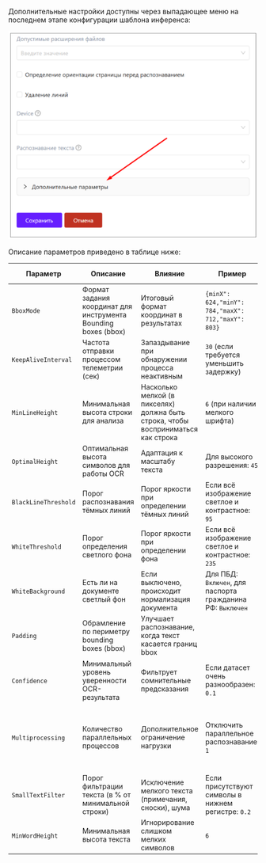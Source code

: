 Дополнительные настройки доступны через выпадающее меню на последнем этапе конфигурации шаблона инференса: 

![image.png](/.attachments/image-ff55c6f4-537f-49f3-a7eb-0706db2af229.png)

Описание параметров приведено в таблице ниже:

| Параметр | Описание | Влияние | Пример | Значение по умолчанию | Комментарий |
|----------|----------|---------|--------------|------------------------| ---- |
| `BboxMode` | Формат задания координат для инструмента Bounding boxes (bbox) | Итоговый формат координат в результатах | `{minX": 624,"minY": 784,"maxX": 712,"maxY": 803}` | Не задано, соответствует: `0` (XYXY_ABS) | 
| `KeepAliveInterval` | Частота отправки процессом телеметрии (сек) | Запаздывание при обнаружении процесса неактивным | `30` (если требуется уменьшить задержку) | `60` | 
| `MinLineHeight` | Минимальная высота строки для анализа | Насколько мелкой (в пикселях) должна быть строка, чтобы восприниматься как строка | `6` (при наличии мелкого шрифта) | `8` | 
| `OptimalHeight` | Оптимальная высота символов для работы OCR | Адаптация к масштабу текста | Для высокого разрешения: `45` | `35` | 
| `BlackLineThreshold` | Порог распознавания тёмных линий | Порог яркости при определении тёмных линий | Если всё изображение светлое и контрастное: `95` | `75` |
| `WhiteThreshold` | Порог определения светлого фона | Порог яркости при определении фона | Если всё изображение светлое и контрастное: `235`| `215` | Игнорируется |
| `WhiteBackground` | Есть ли на документе светлый фон | Если выключено, происходит нормализация документа | Для ПБД: `Включен`, для паспорта гражданина РФ: `Выключен` | `Выключен` |
| `Padding` | Обрамление по периметру bounding boxes (bbox) | Улучшает распознавание, когда текст касается границ bbox  |  |`15` |
| `Confidence` | Минимальный уровень уверенности OCR-результата | Фильтрует сомнительные предсказания | Если датасет очень разнообразен: `0.1` | `0.45` |
| `Multiprocessing` | Количество параллельных процессов | Дополнительное ограничение нагрузки | Отключить параллельное распознавание: `1` | `Не задано` | По-умолчанию ограничено по формула 0.5n - 1, где n - кол-во ядер ЦПУ. Если указать значение выше, будет проигнорировано |
| `SmallTextFilter` | Порог фильтрации текста (в % от минимальной строки) | Исключение мелкого текста (примечания, сноски), шума | Если присутствуют символы в нижнем регистре: `0.2` | `0.55` |
| `MinWordHeight` | Минимальная высота текста | Игнорирование слишком мелких символов | `6` | `8` |